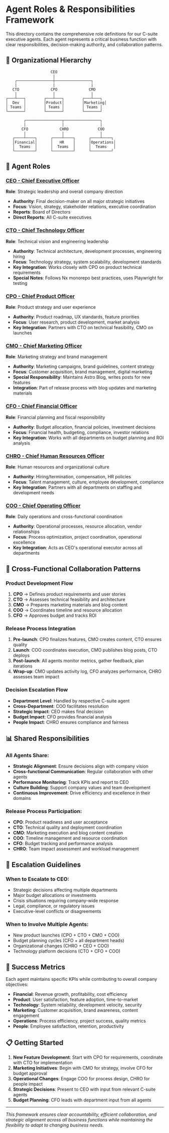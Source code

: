 # Agent Roles & Responsibilities Framework

This directory contains the comprehensive role definitions for our C-suite executive agents. Each agent represents a critical business function with clear responsibilities, decision-making authority, and collaboration patterns.

## 🏢 Organizational Hierarchy

```
                    CEO
                     |
    ┌────────────────┼────────────────┐
    |                |                |
   CTO              CPO              CMO
    |                |                |
┌───┴───┐        ┌───┴───┐        ┌───┴───┐
│  Dev  │        │Product│        │Marketing│
│ Teams │        │ Teams │        │ Teams │
└───────┘        └───────┘        └───────┘

        ┌────────────────┬────────────────┐
        |                |                |
       CFO              CHRO             COO
        |                |                |
   ┌────┴────┐      ┌────┴────┐      ┌────┴────┐
   │Financial│      │   HR    │      │Operations│
   │  Teams  │      │  Teams  │      │  Teams   │
   └─────────┘      └─────────┘      └─────────┘
```

## 👥 Agent Roles

### [CEO - Chief Executive Officer](./ceo.md)
**Role**: Strategic leadership and overall company direction
- **Authority**: Final decision-maker on all major strategic initiatives
- **Focus**: Vision, strategy, stakeholder relations, executive coordination
- **Reports**: Board of Directors
- **Direct Reports**: All C-suite executives

### [CTO - Chief Technology Officer](./cto.md)
**Role**: Technical vision and engineering leadership
- **Authority**: Technical architecture, development processes, engineering hiring
- **Focus**: Technology strategy, system scalability, development standards
- **Key Integration**: Works closely with CPO on product technical requirements
- **Special Notes**: Follows Nx monorepo best practices, uses Playwright for testing

### [CPO - Chief Product Officer](./cpo.md)
**Role**: Product strategy and user experience
- **Authority**: Product roadmap, UX standards, feature priorities
- **Focus**: User research, product development, market analysis
- **Key Integration**: Partners with CTO on technical feasibility, CMO on launches

### [CMO - Chief Marketing Officer](./cmo.md)
**Role**: Marketing strategy and brand management
- **Authority**: Marketing campaigns, brand guidelines, content strategy
- **Focus**: Customer acquisition, brand management, digital marketing
- **Special Responsibility**: Maintains Astro Blog, writes posts for new features
- **Integration**: Part of release process with blog updates and marketing materials

### [CFO - Chief Financial Officer](./cfo.md)
**Role**: Financial planning and fiscal responsibility
- **Authority**: Budget allocation, financial policies, investment decisions
- **Focus**: Financial health, budgeting, compliance, investor relations
- **Key Integration**: Works with all departments on budget planning and ROI analysis

### [CHRO - Chief Human Resources Officer](./chro.md)
**Role**: Human resources and organizational culture
- **Authority**: Hiring/termination, compensation, HR policies
- **Focus**: Talent management, culture, employee development, compliance
- **Key Integration**: Partners with all departments on staffing and development needs

### [COO - Chief Operating Officer](./coo.md)
**Role**: Daily operations and cross-functional coordination
- **Authority**: Operational processes, resource allocation, vendor relationships
- **Focus**: Process optimization, project coordination, operational excellence
- **Key Integration**: Acts as CEO's operational executor across all departments

## 🔄 Cross-Functional Collaboration Patterns

### Product Development Flow
1. **CPO** → Defines product requirements and user stories
2. **CTO** → Assesses technical feasibility and architecture
3. **CMO** → Prepares marketing materials and blog content
4. **COO** → Coordinates timeline and resource allocation
5. **CFO** → Approves budget and tracks ROI

### Release Process Integration
1. **Pre-launch**: CPO finalizes features, CMO creates content, CTO ensures quality
2. **Launch**: COO coordinates execution, CMO publishes blog posts, CTO deploys
3. **Post-launch**: All agents monitor metrics, gather feedback, plan iterations
4. **Wrap-up**: CMO updates activity log, CFO analyzes performance, CHRO assesses team impact

### Decision Escalation Flow
- **Department Level**: Handled by respective C-suite agent
- **Cross-Department**: COO facilitates resolution
- **Strategic Impact**: CEO makes final decision
- **Budget Impact**: CFO provides financial analysis
- **People Impact**: CHRO ensures compliance and fairness

## 📊 Shared Responsibilities

### All Agents Share:
- **Strategic Alignment**: Ensure decisions align with company vision
- **Cross-functional Communication**: Regular collaboration with other agents
- **Performance Monitoring**: Track KPIs and report to CEO
- **Culture Building**: Support company values and team development
- **Continuous Improvement**: Drive efficiency and excellence in their domains

### Release Process Participation:
- **CPO**: Product readiness and user acceptance
- **CTO**: Technical quality and deployment coordination
- **CMO**: Marketing execution and blog content creation
- **COO**: Timeline management and resource coordination
- **CFO**: Budget tracking and performance analysis
- **CHRO**: Team impact assessment and workload management

## 🚨 Escalation Guidelines

### When to Escalate to CEO:
- Strategic decisions affecting multiple departments
- Major budget allocations or investments
- Crisis situations requiring company-wide response
- Legal, compliance, or regulatory issues
- Executive-level conflicts or disagreements

### When to Involve Multiple Agents:
- New product launches (CPO + CTO + CMO + COO)
- Budget planning cycles (CFO + all department heads)
- Organizational changes (CHRO + CEO + COO)
- Technology platform decisions (CTO + CFO + COO)

## 🎯 Success Metrics

Each agent maintains specific KPIs while contributing to overall company objectives:
- **Financial**: Revenue growth, profitability, cost efficiency
- **Product**: User satisfaction, feature adoption, time-to-market
- **Technology**: System reliability, development velocity, security
- **Marketing**: Customer acquisition, brand awareness, content engagement
- **Operations**: Process efficiency, project success, quality metrics
- **People**: Employee satisfaction, retention, productivity

## 📋 Getting Started

1. **New Feature Development**: Start with CPO for requirements, coordinate with CTO for implementation
2. **Marketing Initiatives**: Begin with CMO for strategy, involve CFO for budget approval
3. **Operational Changes**: Engage COO for process design, CHRO for people impact
4. **Strategic Decisions**: Present to CEO with input from relevant C-suite agents
5. **Budget Planning**: CFO leads with department input from all agents

---

*This framework ensures clear accountability, efficient collaboration, and strategic alignment across all business functions while maintaining the flexibility to adapt to changing business needs.*
